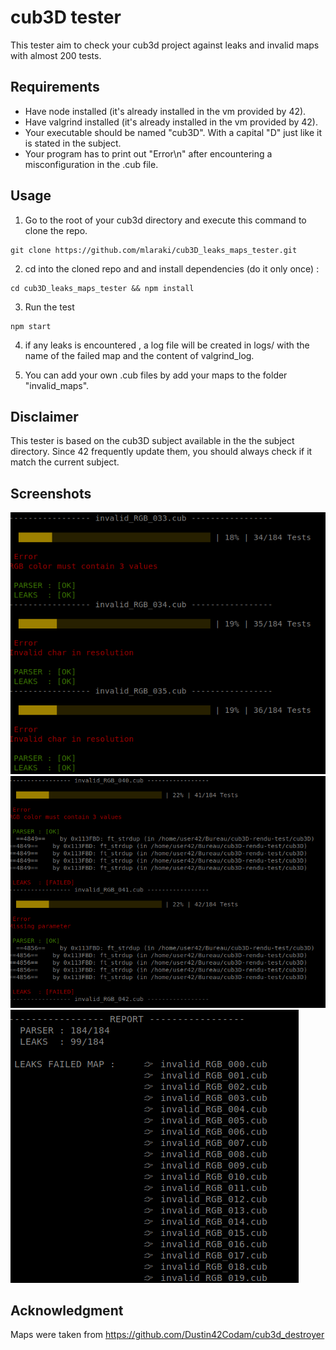 # cub3D tester

This tester aim to check your cub3d project against leaks and invalid maps with almost 200 tests.

## Requirements

- Have node installed (it's already installed in the vm provided by 42).
- Have valgrind installed (it's already installed in the vm provided by 42).
- Your executable should be named "cub3D". With a capital "D" just like it is stated in the subject.
- Your program has to print out "Error\n" after encountering a misconfiguration in the .cub file.

## Usage

1.	Go to the root of your cub3d directory and execute this command to clone the repo.
```
git clone https://github.com/mlaraki/cub3D_leaks_maps_tester.git
```
2.	cd into the cloned repo and and install dependencies (do it only once) :
```
cd cub3D_leaks_maps_tester && npm install
```
3.	Run the test
```
npm start
```
4.	if any leaks is encountered , a log file will be created in logs/ with the name of the failed map and the content of valgrind_log.

5.	You can add your own .cub files by add your maps to the folder "invalid_maps".


## Disclaimer

This tester is based on the cub3D subject available in the the subject directory.
Since 42 frequently update them, you should always check if it match the current subject.

## Screenshots

<img src='textures/screenshots/screenshot_1.png'/>

<br/>

<img src='textures/screenshots/screenshot_2.png'/>

<br/>

<img src='textures/screenshots/screenshot_3.png'/>

## Acknowledgment

Maps were taken from https://github.com/Dustin42Codam/cub3d_destroyer

